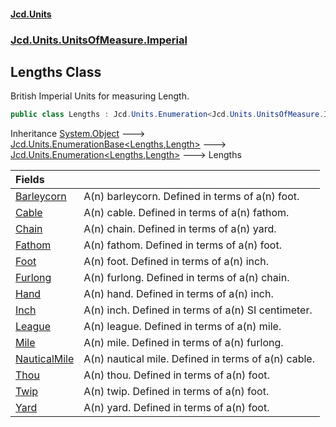 #### [Jcd.Units](index.md 'index')
### [Jcd.Units.UnitsOfMeasure.Imperial](Jcd.Units.UnitsOfMeasure.Imperial.md 'Jcd.Units.UnitsOfMeasure.Imperial')

## Lengths Class

British Imperial Units for measuring Length.

```csharp
public class Lengths : Jcd.Units.Enumeration<Jcd.Units.UnitsOfMeasure.Imperial.Lengths, Jcd.Units.UnitTypes.Length>
```

Inheritance [System.Object](https://docs.microsoft.com/en-us/dotnet/api/System.Object 'System.Object') &#129106; [Jcd.Units.EnumerationBase&lt;](Jcd.Units.EnumerationBase_TEnumeration,T_.md 'Jcd.Units.EnumerationBase<TEnumeration,T>')[Lengths](Jcd.Units.UnitsOfMeasure.Imperial.Lengths.md 'Jcd.Units.UnitsOfMeasure.Imperial.Lengths')[,](Jcd.Units.EnumerationBase_TEnumeration,T_.md 'Jcd.Units.EnumerationBase<TEnumeration,T>')[Length](Jcd.Units.UnitTypes.Length.md 'Jcd.Units.UnitTypes.Length')[&gt;](Jcd.Units.EnumerationBase_TEnumeration,T_.md 'Jcd.Units.EnumerationBase<TEnumeration,T>') &#129106; [Jcd.Units.Enumeration&lt;](Jcd.Units.Enumeration_TEnumeration,T_.md 'Jcd.Units.Enumeration<TEnumeration,T>')[Lengths](Jcd.Units.UnitsOfMeasure.Imperial.Lengths.md 'Jcd.Units.UnitsOfMeasure.Imperial.Lengths')[,](Jcd.Units.Enumeration_TEnumeration,T_.md 'Jcd.Units.Enumeration<TEnumeration,T>')[Length](Jcd.Units.UnitTypes.Length.md 'Jcd.Units.UnitTypes.Length')[&gt;](Jcd.Units.Enumeration_TEnumeration,T_.md 'Jcd.Units.Enumeration<TEnumeration,T>') &#129106; Lengths

| Fields | |
| :--- | :--- |
| [Barleycorn](Jcd.Units.UnitsOfMeasure.Imperial.Lengths.Barleycorn.md 'Jcd.Units.UnitsOfMeasure.Imperial.Lengths.Barleycorn') | A(n) barleycorn. Defined in terms of a(n) foot. |
| [Cable](Jcd.Units.UnitsOfMeasure.Imperial.Lengths.Cable.md 'Jcd.Units.UnitsOfMeasure.Imperial.Lengths.Cable') | A(n) cable. Defined in terms of a(n) fathom. |
| [Chain](Jcd.Units.UnitsOfMeasure.Imperial.Lengths.Chain.md 'Jcd.Units.UnitsOfMeasure.Imperial.Lengths.Chain') | A(n) chain. Defined in terms of a(n) yard. |
| [Fathom](Jcd.Units.UnitsOfMeasure.Imperial.Lengths.Fathom.md 'Jcd.Units.UnitsOfMeasure.Imperial.Lengths.Fathom') | A(n) fathom. Defined in terms of a(n) foot. |
| [Foot](Jcd.Units.UnitsOfMeasure.Imperial.Lengths.Foot.md 'Jcd.Units.UnitsOfMeasure.Imperial.Lengths.Foot') | A(n) foot. Defined in terms of a(n) inch. |
| [Furlong](Jcd.Units.UnitsOfMeasure.Imperial.Lengths.Furlong.md 'Jcd.Units.UnitsOfMeasure.Imperial.Lengths.Furlong') | A(n) furlong. Defined in terms of a(n) chain. |
| [Hand](Jcd.Units.UnitsOfMeasure.Imperial.Lengths.Hand.md 'Jcd.Units.UnitsOfMeasure.Imperial.Lengths.Hand') | A(n) hand. Defined in terms of a(n) inch. |
| [Inch](Jcd.Units.UnitsOfMeasure.Imperial.Lengths.Inch.md 'Jcd.Units.UnitsOfMeasure.Imperial.Lengths.Inch') | A(n) inch. Defined in terms of a(n) SI centimeter. |
| [League](Jcd.Units.UnitsOfMeasure.Imperial.Lengths.League.md 'Jcd.Units.UnitsOfMeasure.Imperial.Lengths.League') | A(n) league. Defined in terms of a(n) mile. |
| [Mile](Jcd.Units.UnitsOfMeasure.Imperial.Lengths.Mile.md 'Jcd.Units.UnitsOfMeasure.Imperial.Lengths.Mile') | A(n) mile. Defined in terms of a(n) furlong. |
| [NauticalMile](Jcd.Units.UnitsOfMeasure.Imperial.Lengths.NauticalMile.md 'Jcd.Units.UnitsOfMeasure.Imperial.Lengths.NauticalMile') | A(n) nautical mile. Defined in terms of a(n) cable. |
| [Thou](Jcd.Units.UnitsOfMeasure.Imperial.Lengths.Thou.md 'Jcd.Units.UnitsOfMeasure.Imperial.Lengths.Thou') | A(n) thou. Defined in terms of a(n) foot. |
| [Twip](Jcd.Units.UnitsOfMeasure.Imperial.Lengths.Twip.md 'Jcd.Units.UnitsOfMeasure.Imperial.Lengths.Twip') | A(n) twip. Defined in terms of a(n) foot. |
| [Yard](Jcd.Units.UnitsOfMeasure.Imperial.Lengths.Yard.md 'Jcd.Units.UnitsOfMeasure.Imperial.Lengths.Yard') | A(n) yard. Defined in terms of a(n) foot. |
